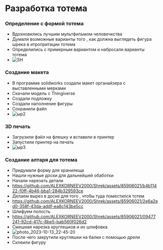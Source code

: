Разработка тотема  
==================================
 ### Определение с  формой тотема  
  *  Вдохновились лучшим мультфильмом человечкства 
  * Думали возможные варианты того , как должна выглядеть фигура шрека в итропритации тотема   
  * Определились с примерным вариантом и набросали варианты тотема 
  * ![SH](https://github.com/ALEXKORNEEV2000/Shrek/assets/85906021/30288ae4-f472-4ff1-a476-f89374e78d85)



### Создание макета 

* В программе solidworks создали макет органайзера с выставленными мерками 
* Cкачали модель с Thingiverse
* Создали подложку
* Создали  наполнение фигуры
* Сохранили файл
* ![ыр2](https://github.com/ALEXKORNEEV2000/Shrek/assets/85906021/0726acb6-8bdb-4c47-bae8-01f816632b7d)



### 3D печать 

* Загрузили файл на флешку и вставили в принтер 
* Запустили принтер на печать
* ![ыр3](https://github.com/ALEXKORNEEV2000/Shrek/assets/85906021/566c9f4f-3b8a-4b16-a8a2-936ac8dfa348)


### Создание алтаря для тотема  

* Придумали форму для хранилеща 
* Нашли нужные доски для дальнейшей обаботки
* Начали нарезать детали
* https://github.com/ALEXKORNEEV2000/Shrek/assets/85906021/b4b11422-f0ff-4b46-bba1-284b329593ce
* Делаем вырез в доске для того , чтобы туда поместился тотем
* https://github.com/ALEXKORNEEV2000/Shrek/assets/85906021/2e6a2ed0-358f-43da-addf-ea8c143be5cc
* Шлифуем полость
* https://github.com/ALEXKORNEEV2000/Shrek/assets/85906021/09477241-92cd-417c-8be5-bab560f026d2
* Смешная нарезка круглешков и их шлифовка
* ![photo_2023-10-13_22-45-20](https://github.com/ALEXKORNEEV2000/Shrek/assets/85906021/4f9f92be-231e-4591-a958-9c8024829a45)
* После чего закрутили кругляшки на балки с помощью дрели
* Склеили фигуру 






